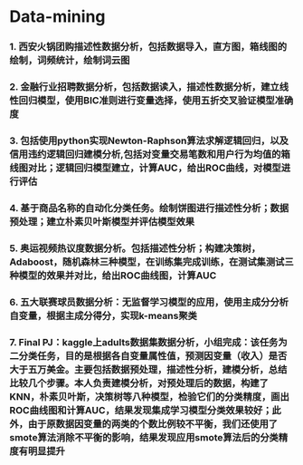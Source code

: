 # Data-mining

### 1. 西安火锅团购描述性数据分析，包括数据导入，直方图，箱线图的绘制，词频统计，绘制词云图  

### 2. 金融行业招聘数据分析，包括数据读入，描述性数据分析，建立线性回归模型，使用BIC准则进行变量选择，使用五折交叉验证模型准确度  

### 3. 包括使用python实现Newton-Raphson算法求解逻辑回归，以及信用违约逻辑回归建模分析,包括对变量交易笔数和用户行为均值的箱线图对比；逻辑回归模型建立，计算AUC，给出ROC曲线，对模型进行评估
### 4. 基于商品名称的自动化分类任务。绘制饼图进行描述性分析；数据预处理；建立朴素贝叶斯模型并评估模型效果
### 5. 奥运视频热议度数据分析。包括描述性分析；构建决策树，Adaboost，随机森林三种模型，在训练集完成训练，在测试集测试三种模型的效果并对比，给出ROC曲线图，计算AUC
### 6. 五大联赛球员数据分析：无监督学习模型的应用，使用主成分分析自变量，根据主成分得分，实现k-means聚类
### 7. Final PJ：kaggle上adults数据集数据分析，小组完成：该任务为二分类任务，目的是根据各自变量属性值，预测因变量（收入）是否大于五万美金。主要包括数据预处理，描述性分析，建模分析，总结比较几个步骤。本人负责建模分析，对预处理后的数据，构建了KNN，朴素贝叶斯，决策树等八种模型，检验它们的分类精度，画出ROC曲线图和计算AUC，结果发现集成学习模型分类效果较好；此外，由于原数据因变量的两类的个数比例较不平衡，我们还使用了smote算法消除不平衡的影响，结果发现应用smote算法后的分类精度有明显提升


